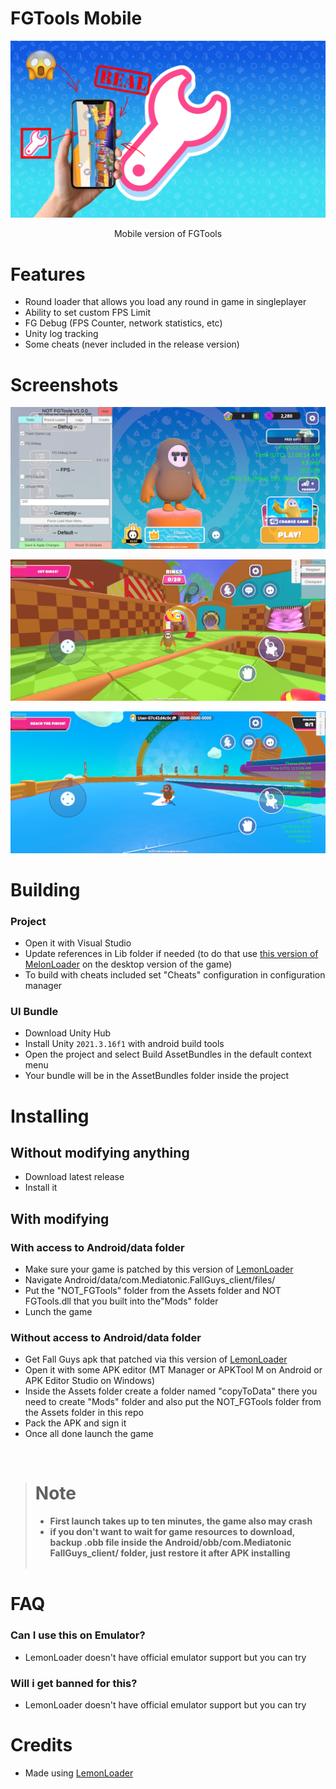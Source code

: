 # FGTools Mobile

![Logo](Assets/GitHubImages/FGToolsMSplash.png)

<p align="center">Mobile version of FGTools</p>

# Features
- Round loader that allows you load any round in game in singleplayer
- Ability to set custom FPS Limit
- FG Debug (FPS Counter, network statistics, etc)
- Unity log tracking
- Some cheats (never included in the release version)

# Screenshots

![Screenshot](Assets/GitHubImages/S1.png)

![Screenshot](Assets/GitHubImages/S2.png)

![Screenshot](Assets/GitHubImages/S3.png)

# Building
### Project
- Open it with Visual Studio
- Update references in Lib folder if needed (to do that use [this version of MelonLoader](https://github.com/LavaGang/MelonLoader/releases/tag/v0.5.7) on the desktop version of the game)
- To build with cheats included set "Cheats" configuration in configuration manager

### UI Bundle
- Download Unity Hub
- Install Unity ``2021.3.16f1`` with android build tools 
- Open the project and select Build AssetBundles in the default context menu
- Your bundle will be in the AssetBundles folder inside the project

# Installing
## Without modifying anything 
- Download latest release
- Install it 

## With modifying 
### With access to Android/data folder
- Make sure your game is patched by this version of [LemonLoader](https://github.com/LemonLoader/MelonLoader_057/releases/tag/0.2.0.1) 
- Navigate Android/data/com.Mediatonic.FallGuys_client/files/
- Put the "NOT_FGTools" folder from the Assets folder and NOT FGTools.dll that you built into the"Mods" folder 
- Lunch the game

### Without access to Android/data folder
- Get Fall Guys apk that patched via this version of [LemonLoader](https://github.com/LemonLoader/MelonLoader_057/releases/tag/0.2.0.1) 
- Open it with some APK editor (MT Manager or APKTool M on Android or APK Editor Studio on Windows)
- Inside the Assets folder create a folder named "copyToData" there you need to create "Mods" folder and also put the NOT_FGTools folder from the Assets folder in this repo 
- Pack the APK and sign it
- Once all done launch the game

<br>

> # Note
>
> - <b>First launch takes up to ten minutes, the game also may crash</b>
> - <b>if you don't want to wait for game resources to download, backup .obb file inside the Android/obb/com.Mediatonic FallGuys_client/ folder, just restore it after APK installing</b>
<br><br>

# FAQ
### Can I use this on Emulator?
- LemonLoader doesn't have official emulator support but you can try
### Will i get banned for this?
- LemonLoader doesn't have official emulator support but you can try

# Credits
- Made using [LemonLoader](https://github.com/LemonLoader/MelonLoader_057)